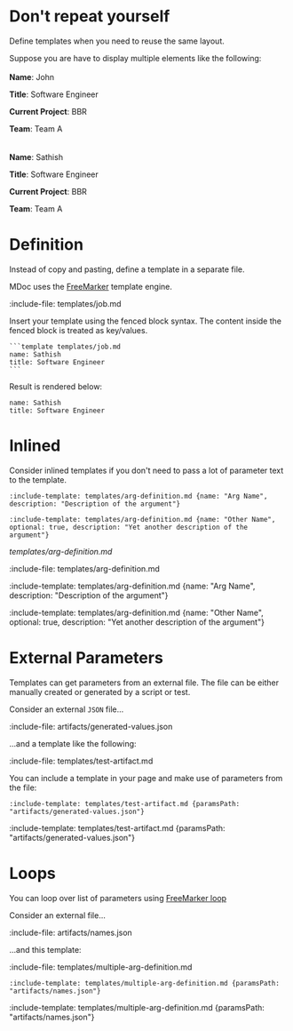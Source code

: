 # Don't repeat yourself

Define templates when you need to reuse the same layout.

Suppose you are have to display multiple elements like the following:
\
\
**Name**: John

**Title**: Software Engineer

**Current Project**: BBR
 
**Team**: Team A
\
\
\
**Name**: Sathish

**Title**: Software Engineer

**Current Project**: BBR
 
**Team**: Team A 

# Definition

Instead of copy and pasting, define a template in a separate file.

MDoc uses the [FreeMarker](http://freemarker.org) template engine.
 
:include-file: templates/job.md


Insert your template using the fenced block syntax. The content inside the fenced block is treated as key/values. 

    ```template templates/job.md
    name: Sathish
    title: Software Engineer
    ```
    
Result is rendered below:

```template templates/job.md
name: Sathish
title: Software Engineer
```

# Inlined

Consider inlined templates if you don't need to pass a lot of parameter text to the template. 

    :include-template: templates/arg-definition.md {name: "Arg Name", description: "Description of the argument"}
    
    :include-template: templates/arg-definition.md {name: "Other Name", optional: true, description: "Yet another description of the argument"}
    
*templates/arg-definition.md*

:include-file: templates/arg-definition.md
    
:include-template: templates/arg-definition.md {name: "Arg Name", description: "Description of the argument"}

:include-template: templates/arg-definition.md {name: "Other Name", optional: true, description: "Yet another description of the argument"}

# External Parameters

Templates can get parameters from an external file.
The file can be either manually created or generated by a script or test.

Consider an external `JSON` file...

:include-file: artifacts/generated-values.json

...and a template like the following:

:include-file: templates/test-artifact.md

You can include a template in your page and make use of parameters from the file:

    :include-template: templates/test-artifact.md {paramsPath: "artifacts/generated-values.json"}
    
:include-template: templates/test-artifact.md {paramsPath: "artifacts/generated-values.json"}

# Loops

You can loop over list of parameters using [FreeMarker loop](http://freemarker.org/docs/ref_directive_list.html)

Consider an external file...

:include-file: artifacts/names.json

...and this template:  

:include-file: templates/multiple-arg-definition.md


    :include-template: templates/multiple-arg-definition.md {paramsPath: "artifacts/names.json"}

:include-template: templates/multiple-arg-definition.md {paramsPath: "artifacts/names.json"}
